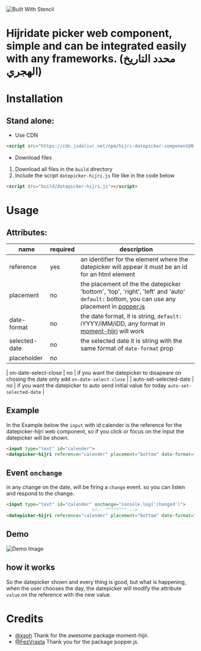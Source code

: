 ![Built With Stencil](https://img.shields.io/badge/-Built%20With%20Stencil-16161d.svg?logo=data%3Aimage%2Fsvg%2Bxml%3Bbase64%2CPD94bWwgdmVyc2lvbj0iMS4wIiBlbmNvZGluZz0idXRmLTgiPz4KPCEtLSBHZW5lcmF0b3I6IEFkb2JlIElsbHVzdHJhdG9yIDE5LjIuMSwgU1ZHIEV4cG9ydCBQbHVnLUluIC4gU1ZHIFZlcnNpb246IDYuMDAgQnVpbGQgMCkgIC0tPgo8c3ZnIHZlcnNpb249IjEuMSIgaWQ9IkxheWVyXzEiIHhtbG5zPSJodHRwOi8vd3d3LnczLm9yZy8yMDAwL3N2ZyIgeG1sbnM6eGxpbms9Imh0dHA6Ly93d3cudzMub3JnLzE5OTkveGxpbmsiIHg9IjBweCIgeT0iMHB4IgoJIHZpZXdCb3g9IjAgMCA1MTIgNTEyIiBzdHlsZT0iZW5hYmxlLWJhY2tncm91bmQ6bmV3IDAgMCA1MTIgNTEyOyIgeG1sOnNwYWNlPSJwcmVzZXJ2ZSI%2BCjxzdHlsZSB0eXBlPSJ0ZXh0L2NzcyI%2BCgkuc3Qwe2ZpbGw6I0ZGRkZGRjt9Cjwvc3R5bGU%2BCjxwYXRoIGNsYXNzPSJzdDAiIGQ9Ik00MjQuNywzNzMuOWMwLDM3LjYtNTUuMSw2OC42LTkyLjcsNjguNkgxODAuNGMtMzcuOSwwLTkyLjctMzAuNy05Mi43LTY4LjZ2LTMuNmgzMzYuOVYzNzMuOXoiLz4KPHBhdGggY2xhc3M9InN0MCIgZD0iTTQyNC43LDI5Mi4xSDE4MC40Yy0zNy42LDAtOTIuNy0zMS05Mi43LTY4LjZ2LTMuNkgzMzJjMzcuNiwwLDkyLjcsMzEsOTIuNyw2OC42VjI5Mi4xeiIvPgo8cGF0aCBjbGFzcz0ic3QwIiBkPSJNNDI0LjcsMTQxLjdIODcuN3YtMy42YzAtMzcuNiw1NC44LTY4LjYsOTIuNy02OC42SDMzMmMzNy45LDAsOTIuNywzMC43LDkyLjcsNjguNlYxNDEuN3oiLz4KPC9zdmc%2BCg%3D%3D&colorA=16161d&style=flat-square)

# Hijridate picker web component, simple and can be integrated easily with any frameworks. (محدد التاريخ الهجري)

# Installation

## Stand alone: 

* Use CDN

```html 
<script src="https://cdn.jsdelivr.net/npm/hijri-datepicker-component@0.0.1/dist/datepicker-hijri/datepicker-hijri.js"></script>
```
* Download files

1. Download all files in the `build` directory
2. Include the script `datepicker-hijri.js` file like in the code below

```html
<script src="build/datepicker-hijri.js"></script>
```

# Usage

## Attributes:
|      name       | required | description |
|-----------------|----------|-------------|
| reference       |    yes   | an identifier for the  element where the datepicker will appear it must be an id for an html element |
| placement       |    no    | the placement of the the datepicker 'bottom', 'top', 'right', 'left' and 'auto' `default:` bottom, you can use any placement in [popper.js](https://popper.js.org/popper-documentation.html#Popper.placements) |
| date-format     |    no    | the date format, it is string, `default:` iYYYY/iMM/iDD, any format in [moment-hijri](https://github.com/xsoh/moment-hijri) will work|
| selected-date   |    no    | the selected date it is string with the same format of `date-format` prop |
| placeholder   |    no    |  |

| on-date-select-close   |    no    | if you want the datepicker to disapeare on chosing the date only add `on-date-select-close` |
| auto-set-selected-date   |    no    | if you want the datepicker to auto send initial value for today
 `auto-set-selected-date` |



## Example

In the Example below the `input` with id calender is the reference for the datepicker-hijri web component, so if you click or focus on the input the datepicker will be shown.

```html
<input type="text" id="calender">
<datepicker-hijri reference="calender" placement="bottom" date-format="iYYYY/iMM/iDD" selected-date="1441/02/01"></datepicker-hijri>
```

## Event `onchange`

in any change on the date, will be firing a `change` event. so you can listen and respond to the change.

```html
<input type="text" id="calender" onchange="console.log('changed')">
                                <!-- ^^^^^^^^ -->
<datepicker-hijri reference="calender" placement="bottom" date-format="iYYYY/iMM/iDD" selected-date="1441/02/01"></datepicker-hijri>
```
## Demo 
<!-- [Codepen Hijridate picker](https://codepen.io/abublihi/pen/RwwMJwz) -->

![Demo Image](https://i.ibb.co/SmZwqfH/hijri-datepicker-1.gif)

## how it works 

So the datepicker shown and every thing is good, but what is happening, when the user chooses the day, the datepicker will modify the attribute `value` on the reference with the new value.


# Credits

- [@xsoh](https://github.com/xsoh/moment-hijri) Thank for the awesome package moment-hijir.
- [@FezVrasta](https://github.com/FezVrasta/popper.js) Thank you for the package popper.js.
